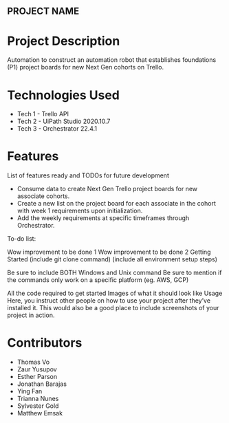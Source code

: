 ## PROJECT NAME

# Project Description
Automation to construct an automation robot that establishes foundations (P1) project boards for new Next Gen cohorts on Trello.

# Technologies Used
- Tech 1 - Trello API
- Tech 2 - UiPath Studio 2020.10.7
- Tech 3 - Orchestrator 22.4.1

# Features

List of features ready and TODOs for future development

- Consume data to create Next Gen Trello project boards for new associate cohorts.
- Create a new list on the project board for each associate in the cohort with week 1 requirements upon initialization.
- Add the weekly requirements at specific timeframes through Orchestrator.

To-do list:

Wow improvement to be done 1
Wow improvement to be done 2
Getting Started
(include git clone command) (include all environment setup steps)

Be sure to include BOTH Windows and Unix command
Be sure to mention if the commands only work on a specific platform (eg. AWS, GCP)

All the code required to get started
Images of what it should look like
Usage
Here, you instruct other people on how to use your project after they’ve installed it. This would also be a good place to include screenshots of your project in action.

# Contributors
- Thomas Vo
- Zaur Yusupov
- Esther Parson
- Jonathan Barajas
- Ying Fan
- Trianna Nunes
- Sylvester Gold
- Matthew Emsak


